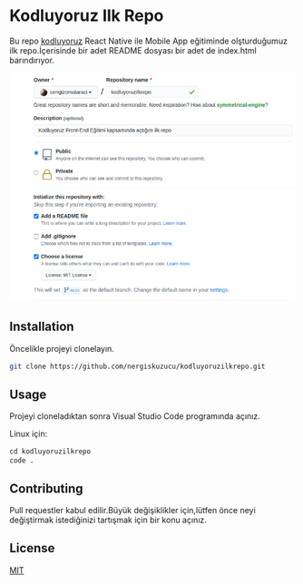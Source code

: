 # Kodluyoruz Ilk Repo

Bu repo [kodluyoruz](https://www.kodluyoruz.org/) React Native ile Mobile App eğitiminde olşturduğumuz ilk repo.İçerisinde bir adet README dosyası bir adet de index.html barındırıyor.

![image](https://raw.githubusercontent.com/Kodluyoruz/taskforce/main/git/odev1/figures/github.png)


## Installation

Öncelikle projeyi clonelayın.
```bash
git clone https://github.com/nergiskuzucu/kodluyoruzilkrepo.git
```
## Usage
Projeyi cloneladıktan sonra Visual Studio Code programında açınız.

Linux için:
```linux
cd kodluyoruzilkrepo
code .
```

## Contributing
Pull requestler kabul edilir.Büyük değişiklikler için,lütfen önce neyi değiştirmak istediğinizi tartışmak için bir konu açınız.

## License
[MIT](https://choosealicense.com/licenses/mit/)
